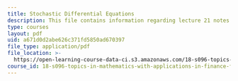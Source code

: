```yaml
---
title: Stochastic Differential Equations
description: This file contains information regarding lecture 21 notes.
type: courses
layout: pdf
uid: a671d0d2abe626c371fd5850ad670397
file_type: application/pdf
file_location: >-
  https://open-learning-course-data-ci.s3.amazonaws.com/18-s096-topics-in-mathematics-with-applications-in-finance-fall-2013/a671d0d2abe626c371fd5850ad670397_MIT18_S096F13_lecnote21.pdf
course_id: 18-s096-topics-in-mathematics-with-applications-in-finance-fall-2013
---
```

